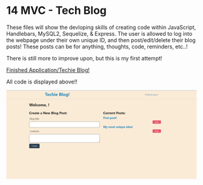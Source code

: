 # 14 MVC - Tech Blog

These files will show the devloping skills of creating code within JavaScript, Handlebars, MySQL2, Sequelize, & Express. The user is allowed to log into the webpage under their own unique ID, and then post/edit/delete their blog posts! These posts can be for anything, thoughts, code, reminders, etc..! 

There is still more to improve upon, but this is my first attempt!

[Finished Application/Techie Blog!](https://lilniz.github.io/Techie_blog/)

All code is displayed above!!

![Application/Techie Blog](images/test-sshot.png)

